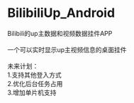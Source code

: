 # BilibiliUp_Android
Bilibili的up主数据和视频数据挂件APP<br/>
<br/>
一个可以实时显示up主视频信息的桌面挂件<br/>
<br/>
未来计划：<br/>
1.支持其他登入方式<br/>
2.优化后台任务占用<br/>
3.增加单片机支持<br/>
